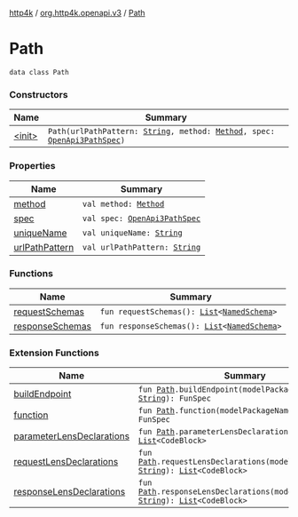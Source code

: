 [http4k](../../index.md) / [org.http4k.openapi.v3](../index.md) / [Path](./index.md)

# Path

`data class Path`

### Constructors

| Name | Summary |
|---|---|
| [&lt;init&gt;](-init-.md) | `Path(urlPathPattern: `[`String`](https://kotlinlang.org/api/latest/jvm/stdlib/kotlin/-string/index.html)`, method: `[`Method`](../../org.http4k.core/-method/index.md)`, spec: `[`OpenApi3PathSpec`](../-open-api3-path-spec/index.md)`)` |

### Properties

| Name | Summary |
|---|---|
| [method](method.md) | `val method: `[`Method`](../../org.http4k.core/-method/index.md) |
| [spec](spec.md) | `val spec: `[`OpenApi3PathSpec`](../-open-api3-path-spec/index.md) |
| [uniqueName](unique-name.md) | `val uniqueName: `[`String`](https://kotlinlang.org/api/latest/jvm/stdlib/kotlin/-string/index.html) |
| [urlPathPattern](url-path-pattern.md) | `val urlPathPattern: `[`String`](https://kotlinlang.org/api/latest/jvm/stdlib/kotlin/-string/index.html) |

### Functions

| Name | Summary |
|---|---|
| [requestSchemas](request-schemas.md) | `fun requestSchemas(): `[`List`](https://kotlinlang.org/api/latest/jvm/stdlib/kotlin.collections/-list/index.html)`<`[`NamedSchema`](../../org.http4k.openapi/-named-schema/index.md)`>` |
| [responseSchemas](response-schemas.md) | `fun responseSchemas(): `[`List`](https://kotlinlang.org/api/latest/jvm/stdlib/kotlin.collections/-list/index.html)`<`[`NamedSchema`](../../org.http4k.openapi/-named-schema/index.md)`>` |

### Extension Functions

| Name | Summary |
|---|---|
| [buildEndpoint](../../org.http4k.openapi.v3.server/build-endpoint.md) | `fun `[`Path`](./index.md)`.buildEndpoint(modelPackageName: `[`String`](https://kotlinlang.org/api/latest/jvm/stdlib/kotlin/-string/index.html)`): FunSpec` |
| [function](../../org.http4k.openapi.v3.client/function.md) | `fun `[`Path`](./index.md)`.function(modelPackageName: `[`String`](https://kotlinlang.org/api/latest/jvm/stdlib/kotlin/-string/index.html)`): FunSpec` |
| [parameterLensDeclarations](../../org.http4k.poet/parameter-lens-declarations.md) | `fun `[`Path`](./index.md)`.parameterLensDeclarations(): `[`List`](https://kotlinlang.org/api/latest/jvm/stdlib/kotlin.collections/-list/index.html)`<CodeBlock>` |
| [requestLensDeclarations](../../org.http4k.poet/request-lens-declarations.md) | `fun `[`Path`](./index.md)`.requestLensDeclarations(modelPackageName: `[`String`](https://kotlinlang.org/api/latest/jvm/stdlib/kotlin/-string/index.html)`): `[`List`](https://kotlinlang.org/api/latest/jvm/stdlib/kotlin.collections/-list/index.html)`<CodeBlock>` |
| [responseLensDeclarations](../../org.http4k.poet/response-lens-declarations.md) | `fun `[`Path`](./index.md)`.responseLensDeclarations(modelPackageName: `[`String`](https://kotlinlang.org/api/latest/jvm/stdlib/kotlin/-string/index.html)`): `[`List`](https://kotlinlang.org/api/latest/jvm/stdlib/kotlin.collections/-list/index.html)`<CodeBlock>` |
